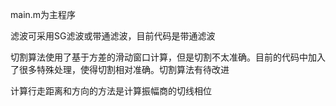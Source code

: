 main.m为主程序

滤波可采用SG滤波或带通滤波，目前代码是带通滤波

切割算法使用了基于方差的滑动窗口计算，但是切割不太准确。目前的代码中加入了很多特殊处理，使得切割相对准确。切割算法有待改进

计算行走距离和方向的方法是计算振幅商的切线相位
